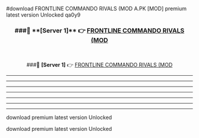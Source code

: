 #download FRONTLINE COMMANDO RIVALS (MOD A.PK [MOD] premium latest version Unlocked qa0y9 



<div align="center">
<h3>###🔹 **[Server 1]** 👉 <a href="https://download1apk.web.app/">FRONTLINE COMMANDO RIVALS (MOD</a></h3><br>


###🔹 **[Server 1]** 👉 <a href="https://download1apk.web.app/">FRONTLINE COMMANDO RIVALS (MOD</a></h3>
</div>



----------------------------------------------------------

----------------------------------------------------------

----------------------------------------------------------

----------------------------------------------------------

----------------------------------------------------------

----------------------------------------------------------

----------------------------------------------------------

download premium latest version Unlocked

download premium latest version Unlocked
